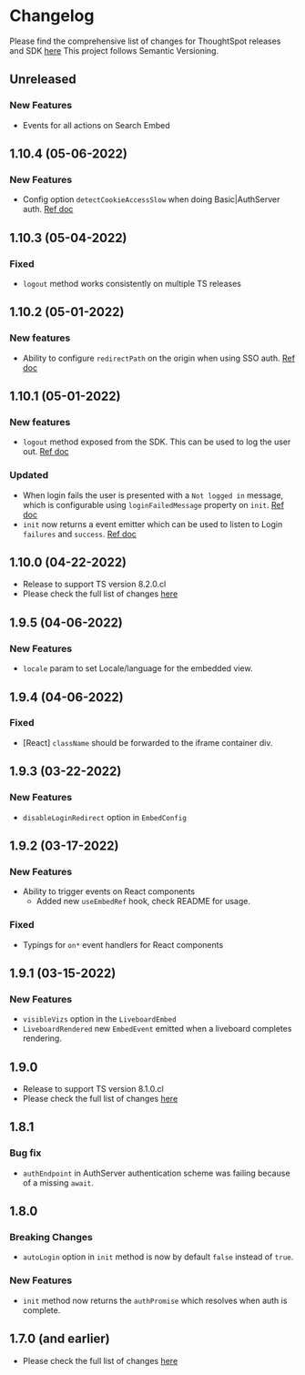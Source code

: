 # Changelog

Please find the comprehensive list of changes for ThoughtSpot releases and SDK [here](https://developers.thoughtspot.com/docs/?pageid=whats-new)
This project follows Semantic Versioning.

## Unreleased

### New Features
- Events for all actions on Search Embed

## 1.10.4 (05-06-2022)
### New Features
- Config option `detectCookieAccessSlow` when doing Basic|AuthServer auth. [Ref doc](https://developers.thoughtspot.com/docs/typedoc/interfaces/EmbedConfig.html#detectCookieAccessSlow)

## 1.10.3 (05-04-2022)
### Fixed
- `logout` method works consistently on multiple TS releases  

## 1.10.2 (05-01-2022)
### New features
- Ability to configure `redirectPath` on the origin when using SSO auth. [Ref doc](https://developers.thoughtspot.com/docs/typedoc/interfaces/EmbedConfig.html#redirectPath)

## 1.10.1 (05-01-2022)

### New features
- `logout` method exposed from the SDK. This can be used to log the user out. [Ref doc](https://developers.thoughtspot.com/docs/typedoc/modules.html#logout)

### Updated
- When login fails the user is presented with a `Not logged in` message, which is configurable using `loginFailedMessage` property on `init`. [Ref doc](https://developers.thoughtspot.com/docs/typedoc/interfaces/EmbedConfig.html#loginFailedMessage)
- `init` now returns a event emitter which can be used to listen to Login `failures` and `success`. [Ref doc](https://developers.thoughtspot.com/docs/typedoc/modules.html#init)

## 1.10.0 (04-22-2022)

- Release to support TS version 8.2.0.cl
- Please check the full list of changes [here](https://developers.thoughtspot.com/docs/?pageid=whats-new)

## 1.9.5 (04-06-2022)

### New Features
- `locale` param to set Locale/language for the embedded view.


## 1.9.4 (04-06-2022)

### Fixed
- [React] `className` should be forwarded to the iframe container div.


## 1.9.3 (03-22-2022)

### New Features
- `disableLoginRedirect` option in `EmbedConfig`

## 1.9.2 (03-17-2022)

### New Features
- Ability to trigger events on React components
  - Added new `useEmbedRef` hook, check README for usage.

### Fixed

- Typings for `on*` event handlers for React components


## 1.9.1 (03-15-2022)

### New Features

- `visibleVizs` option in the `LiveboardEmbed`
- `LiveboardRendered` new `EmbedEvent` emitted when a liveboard completes rendering.


## 1.9.0

- Release to support TS version 8.1.0.cl
- Please check the full list of changes [here](https://developers.thoughtspot.com/docs/?pageid=whats-new)


## 1.8.1

### Bug fix

- `authEndpoint` in AuthServer authentication scheme was failing because of a missing `await`.

## 1.8.0

### Breaking Changes

-   `autoLogin` option in `init` method is now by default `false` instead of `true`.

### New Features

-   `init` method now returns the `authPromise` which resolves when auth is complete.

## 1.7.0 (and earlier)

-   Please check the full list of changes [here](https://developers.thoughtspot.com/docs/?pageid=whats-new)
